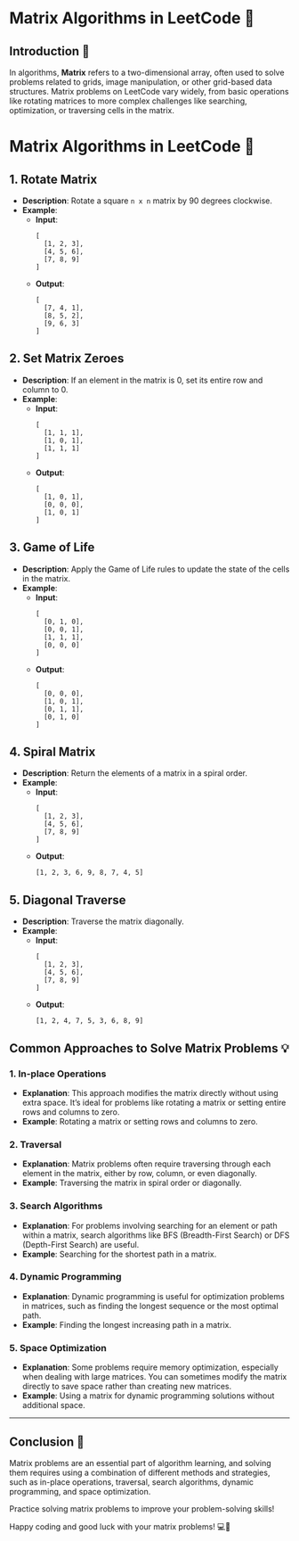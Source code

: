 # Matrix Algorithms in LeetCode 🧩

## Introduction 📝

In algorithms, **Matrix** refers to a two-dimensional array, often used to solve problems related to grids, image manipulation, or other grid-based data structures. Matrix problems on LeetCode vary widely, from basic operations like rotating matrices to more complex challenges like searching, optimization, or traversing cells in the matrix.

# Matrix Algorithms in LeetCode 🧩

## 1. Rotate Matrix
- **Description**: Rotate a square `n x n` matrix by 90 degrees clockwise.
- **Example**:
  - **Input**:
    ```
    [
      [1, 2, 3],
      [4, 5, 6],
      [7, 8, 9]
    ]
    ```
  - **Output**:
    ```
    [
      [7, 4, 1],
      [8, 5, 2],
      [9, 6, 3]
    ]
    ```

## 2. Set Matrix Zeroes
- **Description**: If an element in the matrix is 0, set its entire row and column to 0.
- **Example**:
  - **Input**:
    ```
    [
      [1, 1, 1],
      [1, 0, 1],
      [1, 1, 1]
    ]
    ```
  - **Output**:
    ```
    [
      [1, 0, 1],
      [0, 0, 0],
      [1, 0, 1]
    ]
    ```

## 3. Game of Life
- **Description**: Apply the Game of Life rules to update the state of the cells in the matrix.
- **Example**:
  - **Input**:
    ```
    [
      [0, 1, 0],
      [0, 0, 1],
      [1, 1, 1],
      [0, 0, 0]
    ]
    ```
  - **Output**:
    ```
    [
      [0, 0, 0],
      [1, 0, 1],
      [0, 1, 1],
      [0, 1, 0]
    ]
    ```

## 4. Spiral Matrix
- **Description**: Return the elements of a matrix in a spiral order.
- **Example**:
  - **Input**:
    ```
    [
      [1, 2, 3],
      [4, 5, 6],
      [7, 8, 9]
    ]
    ```
  - **Output**:
    ```
    [1, 2, 3, 6, 9, 8, 7, 4, 5]
    ```

## 5. Diagonal Traverse
- **Description**: Traverse the matrix diagonally.
- **Example**:
  - **Input**:
    ```
    [
      [1, 2, 3],
      [4, 5, 6],
      [7, 8, 9]
    ]
    ```
  - **Output**:
    ```
    [1, 2, 4, 7, 5, 3, 6, 8, 9]
    ```

## Common Approaches to Solve Matrix Problems 💡

### 1. **In-place Operations**
   - **Explanation**: This approach modifies the matrix directly without using extra space. It’s ideal for problems like rotating a matrix or setting entire rows and columns to zero.
   - **Example**: Rotating a matrix or setting rows and columns to zero.

### 2. **Traversal**
   - **Explanation**: Matrix problems often require traversing through each element in the matrix, either by row, column, or even diagonally.
   - **Example**: Traversing the matrix in spiral order or diagonally.

### 3. **Search Algorithms**
   - **Explanation**: For problems involving searching for an element or path within a matrix, search algorithms like BFS (Breadth-First Search) or DFS (Depth-First Search) are useful.
   - **Example**: Searching for the shortest path in a matrix.

### 4. **Dynamic Programming**
   - **Explanation**: Dynamic programming is useful for optimization problems in matrices, such as finding the longest sequence or the most optimal path.
   - **Example**: Finding the longest increasing path in a matrix.

### 5. **Space Optimization**
   - **Explanation**: Some problems require memory optimization, especially when dealing with large matrices. You can sometimes modify the matrix directly to save space rather than creating new matrices.
   - **Example**: Using a matrix for dynamic programming solutions without additional space.

---

## Conclusion 🎉

Matrix problems are an essential part of algorithm learning, and solving them requires using a combination of different methods and strategies, such as in-place operations, traversal, search algorithms, dynamic programming, and space optimization.

Practice solving matrix problems to improve your problem-solving skills!

Happy coding and good luck with your matrix problems! 💻🎉
